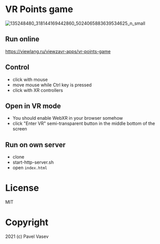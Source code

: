 # VR Points game

![135248480_318144169442860_5024065883639534625_n_small](https://user-images.githubusercontent.com/159179/103904292-e9e68700-511e-11eb-8c30-d68338979df5.jpg)

## Run online

https://viewlang.ru/viewzavr-apps/vr-points-game

## Control
* click with mouse
* move mouse while Ctrl key is pressed
* click with XR controllers

## Open in VR mode
* You should enable WebXR in your browser somehow
* click "Enter VR" semi-transparent button 
in the middle bottom of the screen

## Run on own server

* clone
* start-http-server.sh
* open `index.html`

# License

MIT

# Copyright

2021 (c) Pavel Vasev
